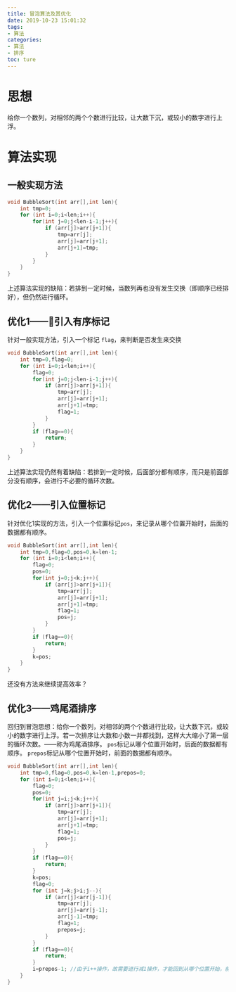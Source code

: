 ```yaml
---
title: 冒泡算法及其优化
date: 2019-10-23 15:01:32
tags:
- 算法
categories:
- 算法
- 排序
toc: ture
---
```

# 思想
给你一个数列，对相邻的两个个数进行比较，让大数下沉，或较小的数字进行上浮。
# 算法实现
## 一般实现方法
```c++
void BubbleSort(int arr[],int len){
    int tmp=0;
    for (int i=0;i<len;i++){
        for(int j=0;j<len-i-1;j++){
            if (arr[j]>arr[j+1]){
                tmp=arr[j];
                arr[j]=arr[j+1];
                arr[j+1]=tmp;
            }
        }
    }
}
```
上述算法实现的缺陷：若排到一定时候，当数列再也没有发生交换（即顺序已经排好），但仍然进行循环。
## 优化1——引入有序标记
针对一般实现方法，引入一个标记 `flag`，来判断是否发生来交换
```c++
void BubbleSort(int arr[],int len){
    int tmp=0,flag=0;
    for (int i=0;i<len;i++){
        flag=0;
        for(int j=0;j<len-i-1;j++){
            if (arr[j]>arr[j+1]){
                tmp=arr[j];
                arr[j]=arr[j+1];
                arr[j+1]=tmp;
                flag=1;
            }
        }
        if (flag==0){
            return;
        }
    }
}
```
上述算法实现仍然有着缺陷：若排到一定时候，后面部分都有顺序，而只是前面部分没有顺序，会进行不必要的循环次数。
## 优化2——引入位置标记
针对优化1实现的方法，引入一个位置标记`pos`，来记录从哪个位置开始时，后面的数据都有顺序。
```c++
void BubbleSort(int arr[],int len){
    int tmp=0,flag=0,pos=0,k=len-1;
    for (int i=0;i<len;i++){
        flag=0;
        pos=0;
        for(int j=0;j<k;j++){
            if (arr[j]>arr[j+1]){
                tmp=arr[j];
                arr[j]=arr[j+1];
                arr[j+1]=tmp;
                flag=1;
                pos=j;
            }
        }
        if (flag==0){
            return;
        }
        k=pos;
    }
}
```
还没有方法来继续提高效率？
## 优化3——鸡尾酒排序
回归到冒泡思想：给你一个数列，对相邻的两个个数进行比较，让大数下沉，或较小的数字进行上浮。若一次排序让大数和小数一并都找到，这样大大缩小了第一层的循环次数。——称为鸡尾酒排序。
`pos`标记从哪个位置开始时，后面的数据都有顺序。
`prepos`标记从哪个位置开始时，前面的数据都有顺序。
```c++
void BubbleSort(int arr[],int len){
    int tmp=0,flag=0,pos=0,k=len-1,prepos=0;
    for (int i=0;i<len;i++){
        flag=0;
        pos=0;
        for(int j=i;j<k;j++){
            if (arr[j]>arr[j+1]){
                tmp=arr[j];
                arr[j]=arr[j+1];
                arr[j+1]=tmp;
                flag=1;
                pos=j;
            }
        }
        if (flag==0){
            return;
        }
        k=pos;
        flag=0;
        for (int j=k;j>i;j--){
            if (arr[j]<arr[j-1]){
                tmp=arr[j];
                arr[j]=arr[j-1];
                arr[j-1]=tmp;
                flag=1;
                prepos=j;
            }
        }
        if (flag==0){
            return;
        }
        i=prepos-1; //由于i++操作，故需要进行减1操作，才能回到从哪个位置开始，前面都有序
    }
}
```
